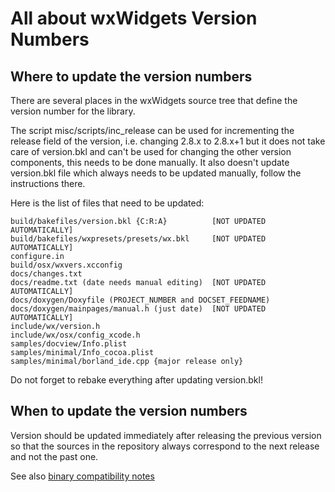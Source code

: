 All about wxWidgets Version Numbers
===================================

## Where to update the version numbers

There are several places in the wxWidgets source tree that
define the version number for the library.

The script misc/scripts/inc_release can be used for incrementing the release
field of the version, i.e. changing 2.8.x to 2.8.x+1 but it does not take
care of version.bkl and can't be used for changing the other version
components, this needs to be done manually. It also doesn't update
version.bkl file which always needs to be updated manually, follow the
instructions there.

Here is the list of files that need to be updated:

	build/bakefiles/version.bkl {C:R:A}          [NOT UPDATED AUTOMATICALLY]
	build/bakefiles/wxpresets/presets/wx.bkl     [NOT UPDATED AUTOMATICALLY]
	configure.in
	build/osx/wxvers.xcconfig
	docs/changes.txt
	docs/readme.txt (date needs manual editing)  [NOT UPDATED AUTOMATICALLY]
	docs/doxygen/Doxyfile (PROJECT_NUMBER and DOCSET_FEEDNAME)
	docs/doxygen/mainpages/manual.h (just date)  [NOT UPDATED AUTOMATICALLY]
	include/wx/version.h
	include/wx/osx/config_xcode.h
	samples/docview/Info.plist
	samples/minimal/Info_cocoa.plist
	samples/minimal/borland_ide.cpp {major release only}

Do not forget to rebake everything after updating version.bkl!


## When to update the version numbers

Version should be updated immediately after releasing the previous version
so that the sources in the repository always correspond to the next release
and not the past one.

See also [binary compatibility notes](binary-compatibility.md)
